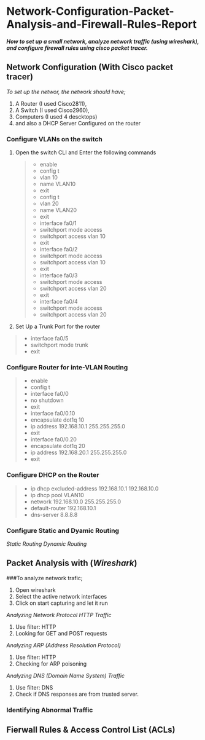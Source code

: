 # Network-Configuration-Packet-Analysis-and-Firewall-Rules-Report
***How to set up a small network, analyze network traffic (using wireshark), and configure firewall rules using cisco packet tracer.***

## Network Configuration (With Cisco packet tracer)
*To set up the networ, the network should have;*
1. A Router (I used Cisco2811),
2. A Switch (I used Cisco2960),
3. Computers (I used 4 descktops)
4. and also a DHCP Server Configured on the router

### Configure VLANs on the switch
1. Open the switch CLI and Enter the following commands
   >- enable 
   >- config t
   >- vlan 10
   >- name VLAN10
   >- exit
   >- config t
   >- vlan 20
   >- name VLAN20
   >- exit
   >- interface fa0/1
   >- switchport mode access
   >- switchport access vlan 10
   >- exit
   >- interface fa0/2
   >- switchport mode access
   >- switchport access vlan 10
   >- exit
   >- interface fa0/3
   >- switchport mode access
   >- switchport access vlan 20
   >- exit
   >- interface fa0/4
   >- switchport mode access
   >- switchport access vlan 20
  2. Set Up a Trunk Port for the router
   >- interface fa0/5
   >- switchport mode trunk
   >- exit
### Configure Router for inte-VLAN Routing
>- enable
>- config t
>- interface fa0/0
>- no shutdown
>- exit
>- interface fa0/0.10
>- encapsulate dot1q 10
>- ip address 192.168.10.1 255.255.255.0
>- exit
>- interface fa0/0.20
>- encapsulate dot1q 20
>- ip address 192.168.20.1 255.255.255.0
>- exit

### Configure DHCP on the Router
 >- ip dhcp excluded-address 192.168.10.1 192.168.10.0
 >- ip dhcp pool VLAN10
 >- network 192.168.10.0 255.255.255.0
 >- default-router 192.168.10.1
 >- dns-server 8.8.8.8

### Configure Static and Dyamic Routing
*Static Routing*
*Dynamic Routing*



## Packet Analysis with (*Wireshark*)
###To analyze network trafic;
1. Open wireshark
2. Select the active network interfaces
3. Click on start capturing and let it run

*Analyzing Network Protocol HTTP Traffic*
1. Use filter: HTTP
2. Looking for GET and POST requests

*Analyzing ARP (Address Resolution Protocol)*
1. Use filter: HTTP
2. Checking for ARP poisoning

*Analyzing DNS (Domain Name System) Traffic*
1. Use filter: DNS
2. Check if DNS responses are from trusted server.

### Identifying Abnormal Traffic


## Fierwall Rules & Access Control List (ACLs)

